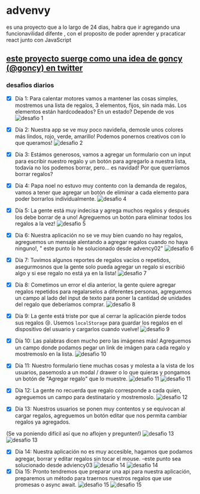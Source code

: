 # advenvy

es una proyecto que a lo largo de 24 dias, habra que ir agregando una funcionavilidad difente , con el proposito de poder aprender y pracaticar react junto con JavaScript

## [este proyecto suerge como una idea de goncy (@goncy) en twitter ](https://twitter.com/goncy/status/1466050967808401409)

### desafios diarios

- [x] Día 1: Para calentar motores vamos a mantener las cosas simples, mostremos una lista de regalos, 3 elementos, fijos, sin nada más. Los elementos están hardcodeados? En un estado? Depende de vos
      ![desafio 1 ](./doc/img1.png)

- [x] Día 2: Nuestra app se ve muy poco navideña, demosle unos colores más lindos, rojo, verde, amarillo! Podemos ponernos creativos con lo que queramos!
      ![desafio 2 ](./doc/img2.png)

- [x] Día 3: Estámos generosos, vamos a agregar un formulario con un input para escribir nuestro regalo y un botón para agregarlo a nuestra lista, todavía no los podemos borrar, pero... es navidad! Por que querríamos borrar regalos?

- [x] Día 4: Papa noel no estuvo muy contento con la demanda de regalos, vamos a tener que agregar un botón de eliminar a cada elemento para poder borrarlos individualmente.
      ![desafio 4 ](./doc/img4.png)

- [x] Día 5: La gente está muy indecisa y agrega muchos regalos y después los debe borrar de a uno! Agreguemos un botón para eliminar todos los regalos a la vez!
      ![desafio 5 ](./doc/img5.png)

- [x] Día 6: Nuestra aplicación no se ve muy bien cuando no hay regalos, agreguemos un mensaje alentando a agregar regalos cuando no haya ninguno!, " este punto lo he solucionado desde advency02"
      ![desafio 6 ](./doc/img6.png)

- [x] Día 7: Tuvimos algunos reportes de regalos vacíos o repetidos, asegurmosnos que la gente solo pueda agregar un regalo si escribió algo y si ese regalo no está ya en la lista!
      ![desafio 7 ](./doc/img7.png)

- [x] Día 8: Cometimos un error el día anterior, la gente quiere agregar regalos repetidos para regalarselos a diferentes personas, agreguemos un campo al lado del input de texto para poner la cantidad de unidades del regalo que deberíamos comprar.
      ![desafio 8 ](./doc/img8.png)

- [x] Día 9: La gente está triste por que al cerrar la aplicación pierde todos sus regalos 😢. Usemos `localStorage` para guardar los regalos en el dispositivo del usuario y cargarlos cuando vuelve!
      ![desafio 9 ](./doc/img9.png)

- [x] Día 10: Las palabras dicen mucho pero las imágenes más! Agreguemos un campo donde podamos pegar un link de imágen para cada regalo y mostremoslo en la lista.
      ![desafio 10 ](./doc/img10.png)
- [x] Día 11: Nuestro formulario tiene muchas cosas y molesta a la vista de los usuarios, pasemoslo a un modal / drawer o lo que quieras y pongamos un botón de "Agregar regalo" que lo muestre.
      ![desafio 11 ](./doc/img11.png)
      ![desafio 11 ](./doc/img12.png)
- [x] Día 12: La gente no recuerda que regalo corresponde a cada quien, agreguemos un campo para destinatario y mostremoslo.
      ![desafio 12 ](./doc/img13.png)
- [x] Día 13: Nuestros usuarios se ponen muy contentos y se equivocan al cargar regalos, agreguemos un botón editar que nos permita cambiar regalos ya agregados.

(Se va poniendo difícil así que no aflojen y pregunten!)
![desafio 13 ](./doc/img14.png)
![desafio 13 ](./doc/img15.png)

- [x] Día 14: Nuestra aplicación no es muy accesible, hagamos que podamos agregar, borrar y editar regalos sin tocar el mouse.
      -este punto sea solucionado desde adviency03
      ![desafio 14 ](./doc/img16.png)
      ![desafio 14 ](./doc/img17.png)
- [x] Día 15: Pronto tendremos que preparar una api para nuestra aplicación, preparemos un método para traernos nuestros regalos que use promesas o async await.
      ![desafio 15 ](./doc/img18.png)
      ![desafio 15 ](./doc/img19.png)
